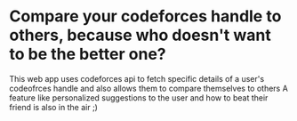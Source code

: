 # Compare your codeforces handle to others, because who doesn't want to be the better one?
This web app uses codeforces api to fetch specific details of a user's codeofrces handle and also allows them to compare
themselves to others
A feature like personalized suggestions to the user and how to beat their friend is also in the air ;)
